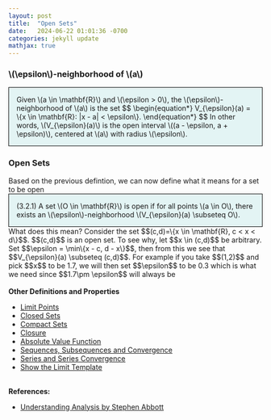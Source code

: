 ```yaml
---
layout: post
title:  "Open Sets"
date:   2024-06-22 01:01:36 -0700
categories: jekyll update
mathjax: true
---
```

<h3>\(\epsilon\)-neighborhood of \(a\)</h3>
<div style="background-color: #E3F4F4; padding: 15px 15px 15px 15px; border:1px solid black;">
  Given \(a \in \mathbf{R}\) and \(\epsilon > 0\), the \(\epsilon\)-neighborhood of \(a\) is the set
  $$
  \begin{equation*}
  V_{\epsilon}(a) = \{x \in \mathbf{R}: |x - a| < \epsilon\}.
  \end{equation*}
  $$
  In other words, \(V_{\epsilon}(a)\) is the open interval \((a - \epsilon, a + \epsilon)\), centered at \(a\) with radius \(\epsilon\).
</div>
<!------------------------------------------------------------------------------------>
<h3>Open Sets</h3>
Based on the previous defintion, we can now define what it means for a set to be open
<div style="background-color: #E3F4F4; padding: 15px 15px 15px 15px; border:1px solid black;">
  (3.2.1) A set \(O \in \mathbf{R}\) is open if for all points \(a \in O\), there exists an \(\epsilon\)-neighborhood \(V_{\epsilon}(a) \subseteq O\).
</div>
<!--<p style="text-align:center;"><img src="{{ site.url }}/assets/math/real-analysis/cantor-set-1.png" width="80%" class="center"></p>-->
What does this mean? Consider the set $$(c,d)=\{x \in \mathbf{R}, c < x < d\}$$. $$(c,d)$$ is an open set. To see why, let $$x \in (c,d)$$ be arbitrary. Set $$\epsilon = \min\{x - c, d - x\}$$, then from this we see that $$V_{\epsilon}(a) \subseteq (c,d)$$. For example if you take $$(1,2)$$ and pick $$x$$ to be 1.7, we will then set $$\epsilon$$ to be 0.3 which is what we need since $$1.7\pm \epsilon$$ will always be 
<br>
<br>
<!------------------------------------------------------------------------------------>
<b>Other Definitions and Properties</b>
<ul>
<li><a href="https://strncat.github.io/jekyll/update/2024/06/24/analysis-sets-limit-points.html">Limit Points</a></li>
<li><a href="https://strncat.github.io/jekyll/update/2024/06/25/analysis-sets-closed.html">Closed Sets</a></li>
<li><a href="https://strncat.github.io/jekyll/update/2024/07/01/analysis-sets-compact.html">Compact Sets</a></li>
<li><a href="https://strncat.github.io/jekyll/update/2024/06/28/analysis-sets-closure.html">Closure</a></li>
<li><a href="https://strncat.github.io/jekyll/update/2024/05/26/analysis-absolute-value-properties.html">Absolute Value Function</a></li>
<li><a href="https://strncat.github.io/jekyll/update/2024/05/21/analysis-seq-definitions.html">Sequences, Subsequences and Convergence</a></li>
<li><a href="https://strncat.github.io/jekyll/update/2024/06/10/analysis-series-definitions.html">Series and Series Convergence</a></li>
<li><a href="https://strncat.github.io/jekyll/update/2024/05/12/analysis-seq-limit-template.html">Show the Limit Template</a></li>
</ul>
<br>
<!------------------------------------------------------------------------------------>
<b>References:</b>
<ul>
<li><a href="https://www.amazon.com/Understanding-Analysis-Undergraduate-Texts-Mathematics/dp/1493927116">Understanding Analysis by Stephen Abbott</a></li>
</ul>